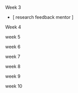 Week 3
- [ research feedback mentor ]


Week 4


week 5 

week 6


week 7

week 8

week 9

week 10

